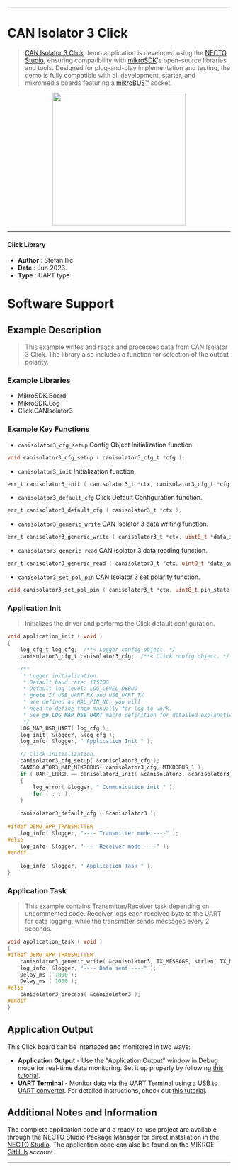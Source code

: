 
---
# CAN Isolator 3 Click

> [CAN Isolator 3 Click](https://www.mikroe.com/?pid_product=MIKROE-5785) demo application is developed using
the [NECTO Studio](https://www.mikroe.com/necto), ensuring compatibility with [mikroSDK](https://www.mikroe.com/mikrosdk)'s
open-source libraries and tools. Designed for plug-and-play implementation and testing, the demo is fully compatible with
all development, starter, and mikromedia boards featuring a [mikroBUS&trade;](https://www.mikroe.com/mikrobus) socket.

<p align="center">
  <img src="https://www.mikroe.com/?pid_product=MIKROE-5785&image=1" height=300px>
</p>

---

#### Click Library

- **Author**        : Stefan Ilic
- **Date**          : Jun 2023.
- **Type**          : UART type

# Software Support

## Example Description

> This example writes and reads and processes data from CAN Isolator 3 Click.
  The library also includes a function for selection of the output polarity.

### Example Libraries

- MikroSDK.Board
- MikroSDK.Log
- Click.CANIsolator3

### Example Key Functions

- `canisolator3_cfg_setup` Config Object Initialization function.
```c
void canisolator3_cfg_setup ( canisolator3_cfg_t *cfg );
```

- `canisolator3_init` Initialization function.
```c
err_t canisolator3_init ( canisolator3_t *ctx, canisolator3_cfg_t *cfg );
```

- `canisolator3_default_cfg` Click Default Configuration function.
```c
err_t canisolator3_default_cfg ( canisolator3_t *ctx );
```

- `canisolator3_generic_write` CAN Isolator 3 data writing function.
```c
err_t canisolator3_generic_write ( canisolator3_t *ctx, uint8_t *data_in, uint16_t len );
```

- `canisolator3_generic_read` CAN Isolator 3 data reading function.
```c
err_t canisolator3_generic_read ( canisolator3_t *ctx, uint8_t *data_out, uint16_t len );
```

- `canisolator3_set_pol_pin` CAN Isolator 3 set polarity function.
```c
void canisolator3_set_pol_pin ( canisolator3_t *ctx, uint8_t pin_state );
```

### Application Init

> Initializes the driver and performs the Click default configuration.

```c
void application_init ( void ) 
{
    log_cfg_t log_cfg;  /**< Logger config object. */
    canisolator3_cfg_t canisolator3_cfg;  /**< Click config object. */

    /** 
     * Logger initialization.
     * Default baud rate: 115200
     * Default log level: LOG_LEVEL_DEBUG
     * @note If USB_UART_RX and USB_UART_TX 
     * are defined as HAL_PIN_NC, you will 
     * need to define them manually for log to work. 
     * See @b LOG_MAP_USB_UART macro definition for detailed explanation.
     */
    LOG_MAP_USB_UART( log_cfg );
    log_init( &logger, &log_cfg );
    log_info( &logger, " Application Init " );

    // Click initialization.
    canisolator3_cfg_setup( &canisolator3_cfg );
    CANISOLATOR3_MAP_MIKROBUS( canisolator3_cfg, MIKROBUS_1 );
    if ( UART_ERROR == canisolator3_init( &canisolator3, &canisolator3_cfg ) ) 
    {
        log_error( &logger, " Communication init." );
        for ( ; ; );
    }
    
    canisolator3_default_cfg ( &canisolator3 );
    
#ifdef DEMO_APP_TRANSMITTER
    log_info( &logger, "---- Transmitter mode ----" );
#else
    log_info( &logger, "---- Receiver mode ----" );
#endif 
    
    log_info( &logger, " Application Task " );
}
```

### Application Task

> This example contains Transmitter/Receiver task depending on uncommented code.
  Receiver logs each received byte to the UART for data logging,
  while the transmitter sends messages every 2 seconds.

```c
void application_task ( void ) 
{
#ifdef DEMO_APP_TRANSMITTER
    canisolator3_generic_write( &canisolator3, TX_MESSAGE, strlen( TX_MESSAGE ) );
    log_info( &logger, "---- Data sent ----" );
    Delay_ms ( 1000 );
    Delay_ms ( 1000 );
#else
    canisolator3_process( &canisolator3 );
#endif
}
```

## Application Output

This Click board can be interfaced and monitored in two ways:
- **Application Output** - Use the "Application Output" window in Debug mode for real-time data monitoring.
Set it up properly by following [this tutorial](https://www.youtube.com/watch?v=ta5yyk1Woy4).
- **UART Terminal** - Monitor data via the UART Terminal using
a [USB to UART converter](https://www.mikroe.com/click/interface/usb?interface*=uart,uart). For detailed instructions,
check out [this tutorial](https://help.mikroe.com/necto/v2/Getting%20Started/Tools/UARTTerminalTool).

## Additional Notes and Information

The complete application code and a ready-to-use project are available through the NECTO Studio Package Manager for 
direct installation in the [NECTO Studio](https://www.mikroe.com/necto). The application code can also be found on
the MIKROE [GitHub](https://github.com/MikroElektronika/mikrosdk_click_v2) account.

---
